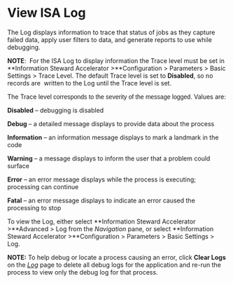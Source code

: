 # View ISA Log

The Log displays information to trace that status of jobs as they
capture failed data, apply user filters to data, and generate reports to
use while debugging.

<span style="font-weight: bold;">NOTE</span>:<span> </span> For the ISA
Log to display information the Trace level must be set in **Information
Steward Accelerator \>**Configuration \> Parameters \> Basic Settings \>
Trace Level. The default Trace level is set to **Disabled**, so no
records are  written to the Log until the Trace level is set.

The Trace level
<span style="font-family: Arial, sans-serif;">corresponds to the
severity of the message logged.</span><span> </span>Values are:

<span style="font-weight: bold;">Disabled</span> – debugging is disabled

<span style="font-weight: bold;">Debug</span> – a detailed message
displays to provide data about the process

<span style="font-weight: bold;">Information</span> – an information
message displays to mark a landmark in the code

<span style="font-weight: bold;">Warning</span> – a message displays to
inform the user that a problem could surface

<span style="font-weight: bold;">Error</span> – an error message
displays while the process is executing; processing can continue

<span style="font-weight: bold;">Fatal</span> – an error message
displays to indicate an error caused the processing to stop

To view the Log, either select
**<span style="font-weight: normal;">Information Steward Accelerator
\></span>**Advanced \> Log from the *Navigation* pane, or select
**<span style="font-weight: normal;">Information Steward Accelerator
\></span>**Configuration \> Parameters \> Basic Settings \> Log.

**NOTE:** To help debug or locate a process causing an error, click
**Clear Logs** on the
<span style="font-style: italic;">[Log](../Page_Desc/Log_ISA.htm)</span>
page to delete all debug logs for the application and re-run the process
to view only the debug log for that process.
